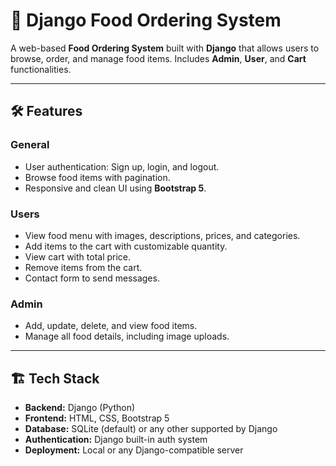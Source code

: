 # 🍔 Django Food Ordering System

A web-based **Food Ordering System** built with **Django** that allows users to browse, order, and manage food items. Includes **Admin**, **User**, and **Cart** functionalities.

---

## 🛠️ Features

### General
- User authentication: Sign up, login, and logout.
- Browse food items with pagination.
- Responsive and clean UI using **Bootstrap 5**.

### Users
- View food menu with images, descriptions, prices, and categories.
- Add items to the cart with customizable quantity.
- View cart with total price.
- Remove items from the cart.
- Contact form to send messages.

### Admin
- Add, update, delete, and view food items.
- Manage all food details, including image uploads.

---

## 🏗️ Tech Stack

- **Backend:** Django (Python)  
- **Frontend:** HTML, CSS, Bootstrap 5  
- **Database:** SQLite (default) or any other supported by Django  
- **Authentication:** Django built-in auth system  
- **Deployment:** Local or any Django-compatible server  




